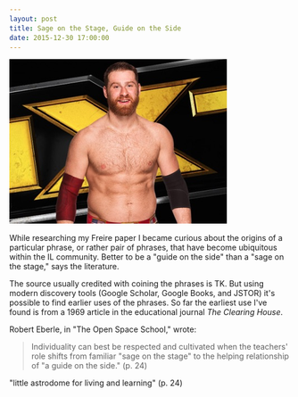 ```yaml
---
layout: post
title: Sage on the Stage, Guide on the Side
date: 2015-12-30 17:00:00
---
```


![Sami Zayn](/images/sami-zayn.jpg)

While researching my Freire paper I became curious about the origins of a particular phrase, or rather pair of phrases, that have become ubiquitous within the IL community. Better to be a "guide on the side" than a "sage on the stage," says the literature.

The source usually credited with coining the phrases is TK. But using modern discovery tools (Google Scholar, Google Books, and JSTOR) it's possible to find earlier uses of the phrases. So far the earliest use I've found is from a 1969 article in the educational journal _The Clearing House_.

Robert Eberle, in "The Open Space School," wrote:

> Individuality can best be respected and cultivated when the teachers' role shifts from familiar "sage on the stage" to the helping relationship of "a guide on the side." (p. 24)

"little astrodome for living and learning" (p. 24)
